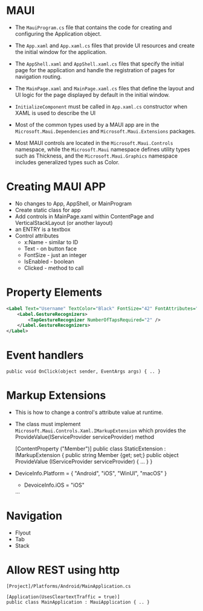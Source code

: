 # MAUI

* The `MauiProgram.cs` file that contains the code for creating and configuring the Application object.

* The `App.xaml` and `App.xaml.cs` files that provide UI resources and create the initial window for the application.

* The `AppShell.xaml` and `AppShell.xaml.cs` files that specify the initial page for the application and handle the registration of pages for navigation routing.

* The `MainPage.xaml` and `MainPage.xaml.cs` files that define the layout and UI logic for the page displayed by default in the initial window.

* `InitializeComponent` must be called in `App.xaml.cs` constructor when XAML is used to describe the UI

* Most of the common types used by a MAUI app are in the `Microsoft.Maui.Dependencies` and `Microsoft.Maui.Extensions` packages.

* Most MAUI controls are located in the `Microsoft.Maui.Controls` namespace, while the `Microsoft.Maui` namespace defines utility types such as Thickness, and the `Microsoft.Maui.Graphics` namespace includes generalized types such as Color.

# Creating MAUI APP

* No changes to App, AppShell, or MainProgram
* Create static class for app
* Add controls in MainPage.xaml within ContentPage and VerticalStackLayout (or another layout)
* an ENTRY is a textbox
* Control attributes
    * x:Name - similar to ID
    * Text - on button face
    * FontSize - just an integer
    * IsEnabled - boolean
    * Clicked - method to call

# Property Elements
```xml
<Label Text="Username" TextColor="Black" FontSize="42" FontAttributes="Bold,Italic">
    <Label.GestureRecognizers>
        <TapGestureRecognizer NumberOfTapsRequired="2" />
    </Label.GestureRecognizers>
</Label>
```

# Event handlers

    public void OnClick(object sender, EventArgs args) { .. }

# Markup Extensions

* This is how to change a control's attribute value at runtime.

* The class must implement `Microsoft.Maui.Controls.Xaml.IMarkupExtension` which provides the ProvideValue(IServiceProvider serviceProvider) method

    [ContentProperty ("Member")]
    public class StaticExtension : IMarkupExtension
    {
        public string Member {get; set;}
        public object ProvideValue (IServiceProvider serviceProvider)
        {
            ...
        }
    }

    <Label Text="Hello, World!"
            Grid.Row="0"
            SemanticProperties.HeadingLevel="Level1"
            FontSize="{x:Static Member=mycode:MainPage.MyFontSize}"
            HorizontalOptions="CenterAndExpand"/>

* DeviceInfo.Platform = { "Android", "iOS", "WinUI", "macOS" }
    * DevoiceInfo.iOS = "iOS"

    <VerticalStackLayout>
        <VerticalStackLayout.Padding>
            <OnPlatform x:TypeArguments="Thickness">
                <On Platform="iOS" Value="30,60,30,30" />
            </OnPlatform>
        </VerticalStackLayout.Padding>
    <!--XAML for other controls goes here -->
    ...
    </VerticalStackLayout>

    <VerticalStackLayout Padding="{OnPlatform iOS='30,60,30,30', Default='30'}">
    <!--XAML for other controls goes here -->
    </VerticalStackLayout>

# Navigation

* Flyout
* Tab
* Stack

# Allow REST using http

    [Project]/Platforms/Android/MainApplication.cs

    [Application(UsesCleartextTraffic = true)]
    public class MainApplication : MauiApplication { .. }